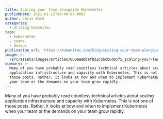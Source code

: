 ```yaml
---
title: Scaling your team alongside Kubernetes
publishDate: 2021-01-22T00:00:00.000Z
author: Chris Ward
categories:
  - writing humanitec
tags:
  - kubernetes
  - teams
  - devops
publication_url: 'https://humanitec.com/blog/scaling-your-team-alongside-kubernetes'
image: >-
  /src/assets/images/articles/600aeebbaf0d2cbbcb6d05f5_scaling-your-team-alongside-kubernetes.png
summary: >-
  Many of you have probably read countless technical articles about scaling
  application infrastructure and capacity with Kubernetes. This is not one of
  those posts. Rather, it looks at how and when to implement Kubernetes when
  your team or the demands on your team grow rapidly.
---
```


Many of you have probably read countless technical articles about scaling application infrastructure and capacity with Kubernetes. This is not one of those posts. Rather, it looks at how and when to implement Kubernetes when your team or the demands on your team grow rapidly.
